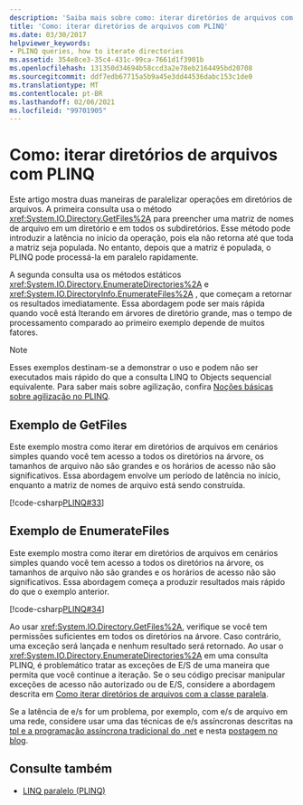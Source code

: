 ```yaml
---
description: 'Saiba mais sobre como: iterar diretórios de arquivos com PLINQ'
title: 'Como: iterar diretórios de arquivos com PLINQ'
ms.date: 03/30/2017
helpviewer_keywords:
- PLINQ queries, how to iterate directories
ms.assetid: 354e8ce3-35c4-431c-99ca-7661d1f3901b
ms.openlocfilehash: 131350d34694b58ccd3a2e78eb2164495bd20708
ms.sourcegitcommit: ddf7edb67715a5b9a45e3dd44536dabc153c1de0
ms.translationtype: MT
ms.contentlocale: pt-BR
ms.lasthandoff: 02/06/2021
ms.locfileid: "99701905"
---
```

# <a name="how-to-iterate-file-directories-with-plinq"></a>Como: iterar diretórios de arquivos com PLINQ

Este artigo mostra duas maneiras de paralelizar operações em diretórios de arquivos. A primeira consulta usa o método <xref:System.IO.Directory.GetFiles%2A> para preencher uma matriz de nomes de arquivo em um diretório e em todos os subdiretórios. Esse método pode introduzir a latência no início da operação, pois ela não retorna até que toda a matriz seja populada. No entanto, depois que a matriz é populada, o PLINQ pode processá-la em paralelo rapidamente.  
  
A segunda consulta usa os métodos estáticos <xref:System.IO.Directory.EnumerateDirectories%2A> e <xref:System.IO.DirectoryInfo.EnumerateFiles%2A> , que começam a retornar os resultados imediatamente. Essa abordagem pode ser mais rápida quando você está Iterando em árvores de diretório grande, mas o tempo de processamento comparado ao primeiro exemplo depende de muitos fatores.  
  
> [!NOTE]
> Esses exemplos destinam-se a demonstrar o uso e podem não ser executados mais rápido do que a consulta LINQ to Objects sequencial equivalente. Para saber mais sobre agilização, confira [Noções básicas sobre agilização no PLINQ](understanding-speedup-in-plinq.md).  
  
## <a name="getfiles-example"></a>Exemplo de GetFiles

 Este exemplo mostra como iterar em diretórios de arquivos em cenários simples quando você tem acesso a todos os diretórios na árvore, os tamanhos de arquivo não são grandes e os horários de acesso não são significativos. Essa abordagem envolve um período de latência no início, enquanto a matriz de nomes de arquivo está sendo construída.  
  
 [!code-csharp[PLINQ#33](../../../samples/snippets/csharp/VS_Snippets_Misc/plinq/cs/plinqfileiteration.cs#33)]  
  
## <a name="enumeratefiles-example"></a>Exemplo de EnumerateFiles

 Este exemplo mostra como iterar em diretórios de arquivos em cenários simples quando você tem acesso a todos os diretórios na árvore, os tamanhos de arquivo não são grandes e os horários de acesso não são significativos. Essa abordagem começa a produzir resultados mais rápido do que o exemplo anterior.  
  
 [!code-csharp[PLINQ#34](../../../samples/snippets/csharp/VS_Snippets_Misc/plinq/cs/plinqfileiteration.cs#34)]  
  
 Ao usar <xref:System.IO.Directory.GetFiles%2A>, verifique se você tem permissões suficientes em todos os diretórios na árvore. Caso contrário, uma exceção será lançada e nenhum resultado será retornado. Ao usar o <xref:System.IO.Directory.EnumerateDirectories%2A> em uma consulta PLINQ, é problemático tratar as exceções de E/S de uma maneira que permita que você continue a iteração. Se o seu código precisar manipular exceções de acesso não autorizado ou de E/S, considere a abordagem descrita em [Como iterar diretórios de arquivos com a classe paralela](how-to-iterate-file-directories-with-the-parallel-class.md).  
  
 Se a latência de e/s for um problema, por exemplo, com e/s de arquivo em uma rede, considere usar uma das técnicas de e/s assíncronas descritas na [tpl e a programação assíncrona tradicional do .net](tpl-and-traditional-async-programming.md) e nesta [postagem no blog](https://devblogs.microsoft.com/pfxteam/parallel-extensions-and-io/).  
  
## <a name="see-also"></a>Consulte também

- [LINQ paralelo (PLINQ)](introduction-to-plinq.md)
